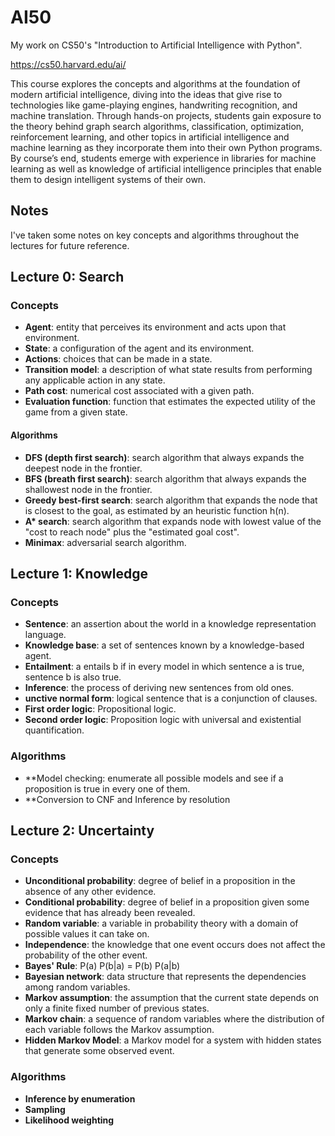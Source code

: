 # AI50
My work on CS50's "Introduction to Artificial Intelligence with Python".

https://cs50.harvard.edu/ai/

This course explores the concepts and algorithms at the foundation of modern artificial intelligence, diving into the ideas that give rise to technologies like game-playing engines, handwriting recognition, and machine translation. Through hands-on projects, students gain exposure to the theory behind graph search algorithms, classification, optimization, reinforcement learning, and other topics in artificial intelligence and machine learning as they incorporate them into their own Python programs. By course’s end, students emerge with experience in libraries for machine learning as well as knowledge of artificial intelligence principles that enable them to design intelligent systems of their own.

## Notes
I've taken some notes on key concepts and algorithms throughout the lectures for future reference.


## Lecture 0: Search
### Concepts
* **Agent**: entity that perceives its environment and acts upon that environment.
* **State**: a configuration of the agent and its environment.
* **Actions**: choices that can be made in a state.
* **Transition model**: a description of what state results from performing any applicable action in any state.
* **Path cost**: numerical cost associated with a given path.
* **Evaluation function**: function that estimates the expected utility of the game from a given state.
#### Algorithms
* **DFS (depth first search)**: search algorithm that always expands the deepest node in the frontier.
* **BFS (breath first search)**: search algorithm that always expands the shallowest node in the frontier.
* **Greedy best-first search**: search algorithm that expands the node that is closest to the goal, as estimated by an heuristic function h(n).
* __A* search__: search algorithm that expands node with lowest value of the "cost to reach node" plus the "estimated goal cost".
* **Minimax**: adversarial search algorithm.


## Lecture 1: Knowledge
### Concepts
* **Sentence**: an assertion about the world in a knowledge representation language.
* **Knowledge base**: a set of sentences known by a knowledge-based agent.
* **Entailment**: a entails b if in every model in which sentence a is true, sentence b is also true.
* **Inference**: the process of deriving new sentences from old ones.
* **unctive normal form**: logical sentence that is a conjunction of clauses.
* **First order logic**: Propositional logic.
* **Second order logic**: Proposition logic with universal and existential quantification.
### Algorithms
* **Model checking: enumerate all possible models and see if a proposition is true in every one of them.
* **Conversion to CNF and Inference by resolution


## Lecture 2: Uncertainty
### Concepts
* **Unconditional probability**: degree of belief in a proposition in the absence of any other evidence.
* **Conditional probability**: degree of belief in a proposition given some evidence that has already been revealed.
* **Random variable**: a variable in probability theory with a domain of possible values it can take on.
* **Independence**: the knowledge that one event occurs does not affect the probability of the other event.
* **Bayes' Rule**: P(a) P(b|a) = P(b) P(a|b)
* **Bayesian network**: data structure that represents the dependencies among random variables.
* **Markov assumption**: the assumption that the current state depends on only a finite fixed number of previous states.
* **Markov chain**: a sequence of random variables where the distribution of each variable follows the Markov assumption.
* **Hidden Markov Model**: a Markov model for a system with hidden states that generate some observed event.
### Algorithms
* **Inference by enumeration**
* **Sampling**
* **Likelihood weighting**
